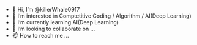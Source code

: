 - 👋 Hi, I’m @killerWhale0917
- 👀 I’m interested in Comptetitive Coding / Algorithm / AI(Deep Learning)
- 🌱 I’m currently learning AI(Deep Learning)
- 💞️ I’m looking to collaborate on ...
- 📫 How to reach me ...
<!---
killerWhale0917/killerWhale0917 is a ✨ special ✨ repository because its `README.md` (this file) appears on your GitHub profile.
You can click the Preview link to take a look at your changes.
--->

